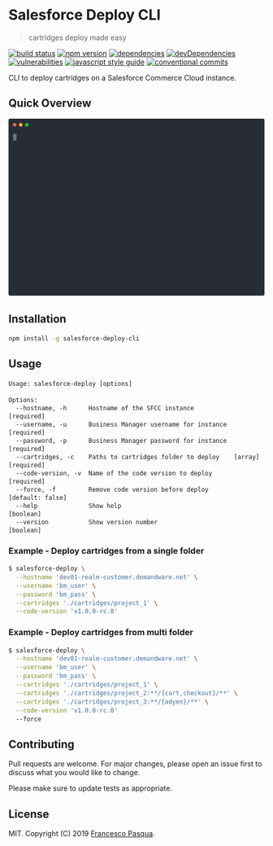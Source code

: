 # Salesforce Deploy CLI

> cartridges deploy made easy

[![build status](https://travis-ci.com/cesconix/salesforce-deploy-cli.svg)](https://travis-ci.com/cesconix/salesforce-deploy-cli) 
[![npm version](https://img.shields.io/npm/v/salesforce-deploy-cli.svg)](https://www.npmjs.com/package/salesforce-deploy-cli)
[![dependencies](https://img.shields.io/david/cesconix/salesforce-deploy-cli.svg)](https://david-dm.org/cesconix/salesforce-deploy-cli)
[![devDependencies](https://img.shields.io/david/dev/cesconix/salesforce-deploy-cli.svg)](https://david-dm.org/cesconix/salesforce-deploy-cli?type=dev)
[![vulnerabilities](https://snyk.io/test/github/cesconix/salesforce-deploy-cli/badge.svg?targetFile=package.json)](https://snyk.io/test/github/cesconix/salesforce-deploy-cli?targetFile=package.json)
[![javascript style guide](https://img.shields.io/badge/code_style-standard-brightgreen.svg)](https://standardjs.com)
[![conventional commits](https://img.shields.io/badge/Conventional%20Commits-1.0.0-yellow.svg)](https://conventionalcommits.org)

CLI to deploy cartridges on a Salesforce Commerce Cloud instance.

## Quick Overview

<img src="./screencast.svg" width='600'>

## Installation

```bash
npm install -g salesforce-deploy-cli
```

## Usage

```
Usage: salesforce-deploy [options]

Options:
  --hostname, -h      Hostname of the SFCC instance                   [required]
  --username, -u      Business Manager username for instance          [required]
  --password, -p      Business Manager password for instance          [required]
  --cartridges, -c    Paths to cartridges folder to deploy    [array] [required]
  --code-version, -v  Name of the code version to deploy              [required]
  --force, -f         Remove code version before deploy         [default: false]
  --help              Show help                                        [boolean]
  --version           Show version number                              [boolean]
```

### Example - Deploy cartridges from a single folder

```bash
$ salesforce-deploy \
  --hostname 'dev01-realm-customer.demandware.net' \
  --username 'bm_user' \
  --password 'bm_pass' \
  --cartridges './cartridges/project_1' \
  --code-version 'v1.0.0-rc.0' 
```

### Example - Deploy cartridges from multi folder

```bash
$ salesforce-deploy \
  --hostname 'dev01-realm-customer.demandware.net' \
  --username 'bm_user' \
  --password 'bm_pass' \
  --cartridges './cartridges/project_1' \
  --cartridges './cartridges/project_2:**/{cart,checkout}/**' \
  --cartridges './cartridges/project_3:**/{adyen}/**' \
  --code-version 'v1.0.0-rc.0'
  --force
```

## Contributing
Pull requests are welcome. For major changes, please open an issue first to discuss what you would like to change.

Please make sure to update tests as appropriate.

## License

MIT. Copyright (C) 2019 [Francesco Pasqua](https://www.linkedin.com/in/cesconix).
